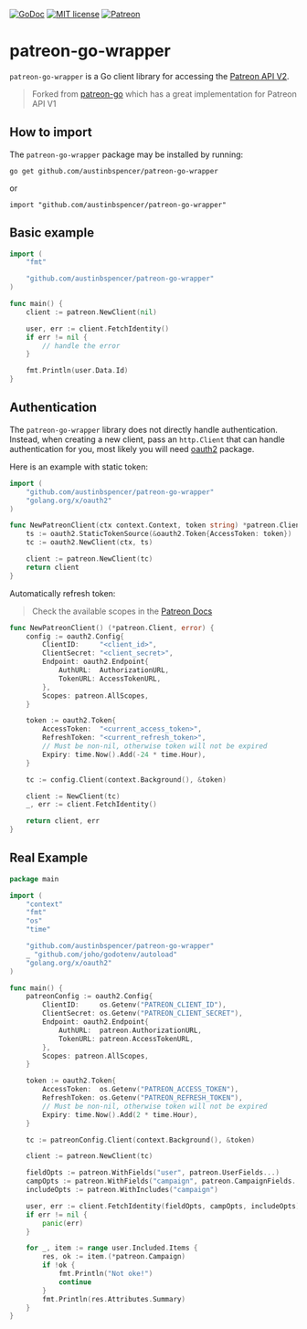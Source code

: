[![GoDoc](https://godoc.org/github.com/mxpv/patreon-go?status.svg)](https://godoc.org/github.com/austinbspencer/patreon-go-wrapper/)
[![MIT license](https://img.shields.io/badge/license-MIT-blue.svg)](./LICENSE)
[![Patreon](https://img.shields.io/badge/support-patreon-E6461A.svg)](https://www.patreon.com/austinhub)

# patreon-go-wrapper

`patreon-go-wrapper` is a Go client library for accessing the [Patreon API V2](https://docs.patreon.com/#api).

> Forked from [patreon-go](https://github.com/mxpv/patreon-go) which has a great implementation for Patreon API V1

## How to import

The `patreon-go-wrapper` package may be installed by running:

```
go get github.com/austinbspencer/patreon-go-wrapper
```

or

```
import "github.com/austinbspencer/patreon-go-wrapper"
```

## Basic example

```go
import (
	"fmt"

	"github.com/austinbspencer/patreon-go-wrapper"
)

func main() {
	client := patreon.NewClient(nil)

	user, err := client.FetchIdentity()
	if err != nil {
		// handle the error
	}

	fmt.Println(user.Data.Id)
}
```

## Authentication

The `patreon-go-wrapper` library does not directly handle authentication. Instead, when creating a new client, pass an `http.Client` that can handle authentication for you, most likely you will need [oauth2](https://github.com/golang/oauth2) package.

Here is an example with static token:

```go
import (
	"github.com/austinbspencer/patreon-go-wrapper"
	"golang.org/x/oauth2"
)

func NewPatreonClient(ctx context.Context, token string) *patreon.Client {
	ts := oauth2.StaticTokenSource(&oauth2.Token{AccessToken: token})
	tc := oauth2.NewClient(ctx, ts)

	client := patreon.NewClient(tc)
	return client
}
```

Automatically refresh token:

> Check the available scopes in the [Patreon Docs](https://docs.patreon.com/#note-to-those-with-v1-tokens)

```go
func NewPatreonClient() (*patreon.Client, error) {
	config := oauth2.Config{
		ClientID:     "<client_id>",
		ClientSecret: "<client_secret>",
		Endpoint: oauth2.Endpoint{
			AuthURL:  AuthorizationURL,
			TokenURL: AccessTokenURL,
		},
		Scopes: patreon.AllScopes,
	}

	token := oauth2.Token{
		AccessToken:  "<current_access_token>",
		RefreshToken: "<current_refresh_token>",
		// Must be non-nil, otherwise token will not be expired
		Expiry: time.Now().Add(-24 * time.Hour),
	}

	tc := config.Client(context.Background(), &token)

	client := NewClient(tc)
	_, err := client.FetchIdentity()

	return client, err
}
```

## Real Example

```go
package main

import (
	"context"
	"fmt"
	"os"
	"time"

	"github.com/austinbspencer/patreon-go-wrapper"
	_ "github.com/joho/godotenv/autoload"
	"golang.org/x/oauth2"
)

func main() {
	patreonConfig := oauth2.Config{
		ClientID:     os.Getenv("PATREON_CLIENT_ID"),
		ClientSecret: os.Getenv("PATREON_CLIENT_SECRET"),
		Endpoint: oauth2.Endpoint{
			AuthURL:  patreon.AuthorizationURL,
			TokenURL: patreon.AccessTokenURL,
		},
		Scopes: patreon.AllScopes,
	}

	token := oauth2.Token{
		AccessToken:  os.Getenv("PATREON_ACCESS_TOKEN"),
		RefreshToken: os.Getenv("PATREON_REFRESH_TOKEN"),
		// Must be non-nil, otherwise token will not be expired
		Expiry: time.Now().Add(2 * time.Hour),
	}

	tc := patreonConfig.Client(context.Background(), &token)

	client := patreon.NewClient(tc)

	fieldOpts := patreon.WithFields("user", patreon.UserFields...)
	campOpts := patreon.WithFields("campaign", patreon.CampaignFields...)
	includeOpts := patreon.WithIncludes("campaign")

	user, err := client.FetchIdentity(fieldOpts, campOpts, includeOpts)
	if err != nil {
		panic(err)
	}

	for _, item := range user.Included.Items {
		res, ok := item.(*patreon.Campaign)
		if !ok {
			fmt.Println("Not oke!")
			continue
		}
		fmt.Println(res.Attributes.Summary)
	}
}
```
